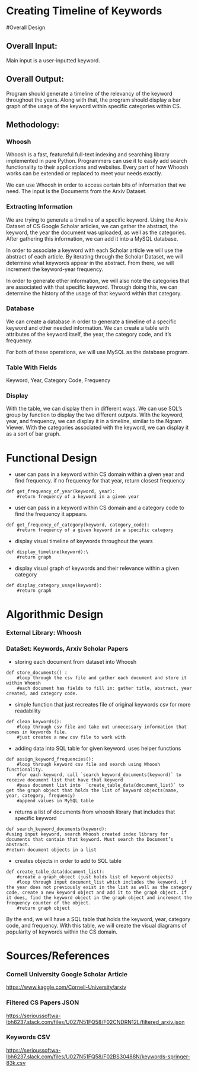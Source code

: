 # Creating Timeline of Keywords

#Overall Design 

## Overall Input: 
Main input is a user-inputted keyword.





## Overall Output: 
Program should generate a timeline of the relevancy of the keyword throughout the years. Along with that, the program should display a bar graph of the usage of the keyword within specific categories within CS.





## Methodology:

### Whoosh
 
Whoosh is a fast, featureful full-text indexing and searching library implemented in pure Python. Programmers can use it to easily add search functionality to their applications and websites. Every part of how Whoosh works can be extended or replaced to meet your needs exactly.

We can use Whoosh in order to access certain bits of information that we need. The input is the Documents from the Arxiv Dataset.


### Extracting Information

We are trying to generate a timeline of a specific keyword. Using the Arxiv Dataset of CS Google Scholar articles, we can gather the abstract, the keyword, the year the document was uploaded, as well as the categories. After gathering this information, we can add it into a MySQL database.

In order to associate a keyword with each Scholar article we will use the abstract of each article. By iterating through the Scholar Dataset, we will determine what keywords appear in the abstract. From there, we will increment the keyword-year frequency. 

In order to generate other information, we will also note the categories that are associated with that specific keyword. Through doing this, we can determine the history of the usage of that keyword within that category.

### Database 

We can create a database in order to generate a timeline of a specific keyword and other needed information. We can create a table with attributes of the keyword itself, the year, the category code, and it’s frequency. 

For both of these operations, we will use MySQL as the database program. 

### Table With Fields

Keyword, Year, Category Code, Frequency

### Display

With the table, we can display them in different ways. We can use SQL’s group by function to display the two different outputs. With the keyword, year, and frequency, we can display it in a timeline, similar to the Ngram Viewer. With the categories associated with the keyword, we can display it as a sort of bar graph.






# Functional Design

- user can pass in a keyword within CS domain within a given year and find frequency. if no frequency for that year, return closest frequency
```
def get_frequency_of_year(keyword, year):
	#return frequency of a keyword in a given year
```

- user can pass in a keyword within CS domain and a category code to find the frequency it appears.
```
def get_frequency_of_category(keyword, category_code):
	#return frequency of a given keyword in a specific category
```

- display visual timeline of keywords throughout the years
```
def display_timeline(keyword):\
	#return graph
```

- display visual graph of keywords and their relevance within a given category
```
def display_category_usage(keyword):
	#return graph
```


# Algorithmic Design

### External Library: Whoosh
### DataSet: Keywords, Arxiv Scholar Papers 


- storing each document from dataset into Whoosh
```
def store_documents() :
	#loop through the csv file and gather each document and store it within Whoosh
	#each document has fields to fill in: gather title, abstract, year created, and category code.
```

- simple function that just recreates file of original keywords csv for more readability
```
def clean_keywords():
	#loop through csv file and take out unnecessary information that comes in keywords file.
	#just creates a new csv file to work with
 ```

- adding data into SQL table for given keyword. uses helper functions
```
def assign_keyword_frequencies():
	#loop through keyword csv file and search using Whoosh functionality. 
	#for each keyword, call `search_keyword_documents(keyword)` to receive document list that have that keyword
	#pass document list into  `create_table_data(document_list)` to get the graph object that holds the list of keyword objects(name, year, category, frequency)
	#append values in MySQL table
 ```
 
- returns a list of documents from whoosh library that includes that specific keyword
```
def search_keyword_documents(keyword):
#using input keyword, search Whoosh created index library for documents that contain that keyword. Must search the Document’s abstract.
#return document objects in a list
```

- creates objects in order to add to SQL table
```
def create_table_data(document_list):
	#create a graph_object (just holds list of keyword objects)
	#loop through input document_list which includes the keyword. if the year does not previously exist in the list as well as the category code, create a new keyword object and add it to the graph object. if it does, find the keyword object in the graph object and increment the frequency counter of the object.
	#return graph object
 ```

By the end, we will have a SQL table that holds the keyword, year, category code, and frequency. With this table, we will create the visual diagrams of popularity of keywords within the CS domain.

# Sources/References

### Cornell University Google Scholar Article
https://www.kaggle.com/Cornell-University/arxiv 

### Filtered CS Papers JSON
https://serioussoftwa-lbh6237.slack.com/files/U027N51FQ58/F02CNDRN12L/filtered_arxiv.json

### Keywords CSV
https://serioussoftwa-lbh6237.slack.com/files/U027N51FQ58/F02BS30488N/keywords-springer-83k.csv




